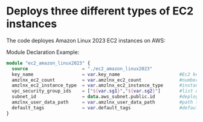 # Deploys three different types of EC2 instances

The code deployes Amazon Linux 2023 EC2 instances on AWS:

Module Declaration Example:

```terraform
module "ec2_amazon_linux2023" {
  source                    = "./ec2_amazon_linux2023"
  key_name                  = var.key_name                      #Ec2 key pair name
  amzlnx_ec2_count          = var.amzlnx_ec2_count              #number of instances to deploy
  amzlnx_ec2_instance_type  = var.amzlnx_ec2_instance_type      #instance type
  vpc_security_group_ids    = ["${var.sg1}","${var.sg2}"]       #list of security groups
  subnet_id                 = data.aws_subnet.public.id         #deployment subnet ID
  amzlnx_user_data_path     = var.amzlnx_user_data_path         #path to userdata script
  default_tags              = var.default_tags                  #default tags
}
```